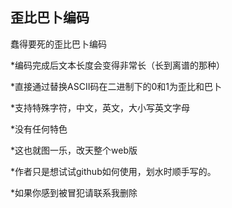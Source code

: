 ## 歪比巴卜编码

  蠢得要死的歪比巴卜编码

*编码完成后文本长度会变得非常长（长到离谱的那种）

*直接通过替换ASCII码在二进制下的0和1为歪比和巴卜

*支持特殊字符，中文，英文，大小写英文字母

*没有任何特色

*这也就图一乐，改天整个web版

*作者只是想试试github如何使用，划水时顺手写的。

*如果你感到被冒犯请联系我删除

